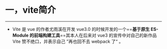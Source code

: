 # 一，vite简介

---

- Vite 是 vue 的作者尤雨溪在开发 vue3.0 的时候开发的一个==**基于原生 ES-Module 的前端构建工具**==其本人在后来对 vue3 的宣传中对自己的新作品 Vite 赞不绝口，并表示自己 ”再也回不去 webpack 了“ 。
